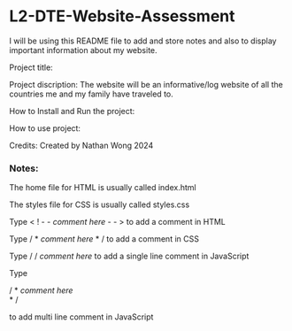 # L2-DTE-Website-Assessment

I will be using this README file to add and store notes and also to display important information about my website.

Project title: 

Project discription: The website will be an informative/log website of all the countries me and my family have traveled to.

How to Install and Run the project:

How to use project:

Credits: Created by Nathan Wong 2024

### Notes:

The home file for HTML is usually called index.html

The styles file for CSS is usually called styles.css

Type < ! - - *comment here* - - > to add a comment in HTML

Type / * *comment here* * / to add a comment in CSS

Type / / *comment here* to add a single line comment in JavaScript

Type 

/ *
      *comment here*   
     * /
     
to add multi line comment in JavaScript
